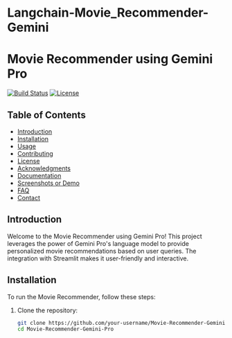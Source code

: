 # Langchain-Movie_Recommender-Gemini
# Movie Recommender using Gemini Pro

[![Build Status](your_build_status_badge_url)](your_build_status_link)
[![License](your_license_badge_url)](your_license_link)

## Table of Contents

- [Introduction](#introduction)
- [Installation](#installation)
- [Usage](#usage)
- [Contributing](#contributing)
- [License](#license)
- [Acknowledgments](#acknowledgments)
- [Documentation](#documentation)
- [Screenshots or Demo](#screenshots-or-demo)
- [FAQ](#faq)
- [Contact](#contact)

## Introduction

Welcome to the Movie Recommender using Gemini Pro! This project leverages the power of Gemini Pro's language model to provide personalized movie recommendations based on user queries. The integration with Streamlit makes it user-friendly and interactive.

## Installation

To run the Movie Recommender, follow these steps:

1. Clone the repository:

   ```bash
   git clone https://github.com/your-username/Movie-Recommender-Gemini-Pro.git
   cd Movie-Recommender-Gemini-Pro
